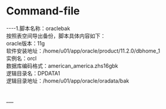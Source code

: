 # Command-file
----1.脚本名称：oraclebak<br>
按照表空间导出备份，脚本具体内容如下：<br>
oracle版本：11g<br>
软件安装地址：/home/u01/app/oracle/product/11.2.0/dbhome_1<br>
实例名：orcl<br>
数据库编码格式：american_america.zhs16gbk<br>
逻辑目录名：DPDATA1<br>
逻辑目录地址：/home/u01/app/oracle/oradata/bak<br><br><br>
___<br>
